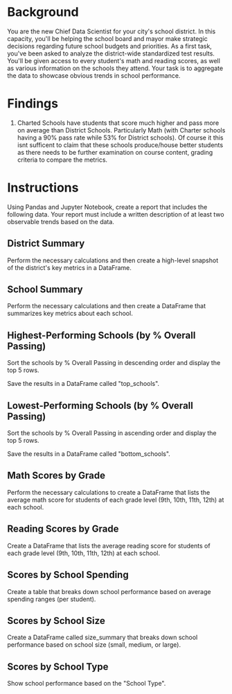 # Background
You are the new Chief Data Scientist for your city's school district. In this capacity, you'll be helping the school board and mayor make strategic decisions regarding future school budgets and priorities.
As a first task, you've been asked to analyze the district-wide standardized test results. You'll be given access to every student's math and reading scores, as well as various information on the schools they attend. Your task is to aggregate the data to showcase obvious trends in school performance.

# Findings
1) Charted Schools have students that score much higher and pass more on average than District Schools. Particularly Math (with Charter schools having a 90% pass rate while 53% for District schools). Of course it this isnt sufficent to claim that these schools produce/house better students as there needs to be further examination on course content, grading criteria to compare the metrics.

# Instructions
Using Pandas and Jupyter Notebook, create a report that includes the following data. Your report must include a written description of at least two observable trends based on the data.

## District Summary
Perform the necessary calculations and then create a high-level snapshot of the district's key metrics in a DataFrame.
## School Summary
Perform the necessary calculations and then create a DataFrame that summarizes key metrics about each school.
## Highest-Performing Schools (by % Overall Passing)
Sort the schools by % Overall Passing in descending order and display the top 5 rows.

Save the results in a DataFrame called "top_schools".
## Lowest-Performing Schools (by % Overall Passing)
Sort the schools by % Overall Passing in ascending order and display the top 5 rows.

Save the results in a DataFrame called "bottom_schools".
## Math Scores by Grade
Perform the necessary calculations to create a DataFrame that lists the average math score for students of each grade level (9th, 10th, 11th, 12th) at each school.
## Reading Scores by Grade
Create a DataFrame that lists the average reading score for students of each grade level (9th, 10th, 11th, 12th) at each school.
## Scores by School Spending
Create a table that breaks down school performance based on average spending ranges (per student).
## Scores by School Size
Create a DataFrame called size_summary that breaks down school performance based on school size (small, medium, or large).

## Scores by School Type
Show school performance based on the "School Type".


